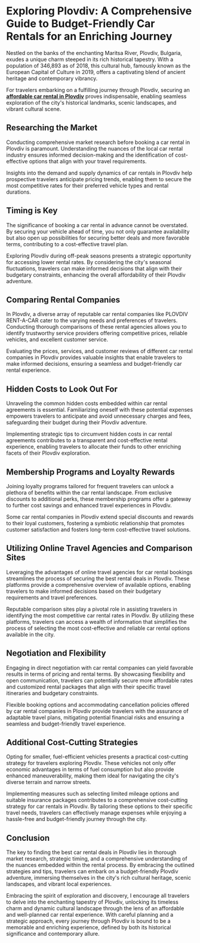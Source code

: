 # Exploring Plovdiv: A Comprehensive Guide to Budget-Friendly Car Rentals for an Enriching Journey

Nestled on the banks of the enchanting Maritsa River, Plovdiv, Bulgaria, exudes a unique charm steeped in its rich historical tapestry. With a population of 346,893 as of 2018, this cultural hub, famously known as the European Capital of Culture in 2019, offers a captivating blend of ancient heritage and contemporary vibrancy.

For travelers embarking on a fulfilling journey through Plovdiv, securing an <a href="https://plovdivrentacar.com/"><b>affordable car rental in Plovdiv</b></a> proves indispensable, enabling seamless exploration of the city's historical landmarks, scenic landscapes, and vibrant cultural scene.

## Researching the Market

Conducting comprehensive market research before booking a car rental in Plovdiv is paramount. Understanding the nuances of the local car rental industry ensures informed decision-making and the identification of cost-effective options that align with your travel requirements.

Insights into the demand and supply dynamics of car rentals in Plovdiv help prospective travelers anticipate pricing trends, enabling them to secure the most competitive rates for their preferred vehicle types and rental durations.

## Timing is Key

The significance of booking a car rental in advance cannot be overstated. By securing your vehicle ahead of time, you not only guarantee availability but also open up possibilities for securing better deals and more favorable terms, contributing to a cost-effective travel plan.

Exploring Plovdiv during off-peak seasons presents a strategic opportunity for accessing lower rental rates. By considering the city's seasonal fluctuations, travelers can make informed decisions that align with their budgetary constraints, enhancing the overall affordability of their Plovdiv adventure.

## Comparing Rental Companies

In Plovdiv, a diverse array of reputable car rental companies like PLOVDIV RENT-A-CAR cater to the varying needs and preferences of travelers. Conducting thorough comparisons of these rental agencies allows you to identify trustworthy service providers offering competitive prices, reliable vehicles, and excellent customer service.

Evaluating the prices, services, and customer reviews of different car rental companies in Plovdiv provides valuable insights that enable travelers to make informed decisions, ensuring a seamless and budget-friendly car rental experience.

## Hidden Costs to Look Out For

Unraveling the common hidden costs embedded within car rental agreements is essential. Familiarizing oneself with these potential expenses empowers travelers to anticipate and avoid unnecessary charges and fees, safeguarding their budget during their Plovdiv adventure.

Implementing strategic tips to circumvent hidden costs in car rental agreements contributes to a transparent and cost-effective rental experience, enabling travelers to allocate their funds to other enriching facets of their Plovdiv exploration.

## Membership Programs and Loyalty Rewards

Joining loyalty programs tailored for frequent travelers can unlock a plethora of benefits within the car rental landscape. From exclusive discounts to additional perks, these membership programs offer a gateway to further cost savings and enhanced travel experiences in Plovdiv.

Some car rental companies in Plovdiv extend special discounts and rewards to their loyal customers, fostering a symbiotic relationship that promotes customer satisfaction and fosters long-term cost-effective travel solutions.

## Utilizing Online Travel Agencies and Comparison Sites

Leveraging the advantages of online travel agencies for car rental bookings streamlines the process of securing the best rental deals in Plovdiv. These platforms provide a comprehensive overview of available options, enabling travelers to make informed decisions based on their budgetary requirements and travel preferences.

Reputable comparison sites play a pivotal role in assisting travelers in identifying the most competitive car rental rates in Plovdiv. By utilizing these platforms, travelers can access a wealth of information that simplifies the process of selecting the most cost-effective and reliable car rental options available in the city.

## Negotiation and Flexibility

Engaging in direct negotiation with car rental companies can yield favorable results in terms of pricing and rental terms. By showcasing flexibility and open communication, travelers can potentially secure more affordable rates and customized rental packages that align with their specific travel itineraries and budgetary constraints.

Flexible booking options and accommodating cancellation policies offered by car rental companies in Plovdiv provide travelers with the assurance of adaptable travel plans, mitigating potential financial risks and ensuring a seamless and budget-friendly travel experience.

## Additional Cost-Cutting Strategies

Opting for smaller, fuel-efficient vehicles presents a practical cost-cutting strategy for travelers exploring Plovdiv. These vehicles not only offer economic advantages in terms of fuel consumption but also provide enhanced maneuverability, making them ideal for navigating the city's diverse terrain and narrow streets.

Implementing measures such as selecting limited mileage options and suitable insurance packages contributes to a comprehensive cost-cutting strategy for car rentals in Plovdiv. By tailoring these options to their specific travel needs, travelers can effectively manage expenses while enjoying a hassle-free and budget-friendly journey through the city.

## Conclusion

The key to finding the best car rental deals in Plovdiv lies in thorough market research, strategic timing, and a comprehensive understanding of the nuances embedded within the rental process. By embracing the outlined strategies and tips, travelers can embark on a budget-friendly Plovdiv adventure, immersing themselves in the city's rich cultural heritage, scenic landscapes, and vibrant local experiences.

Embracing the spirit of exploration and discovery, I encourage all travelers to delve into the enchanting tapestry of Plovdiv, unlocking its timeless charm and dynamic cultural landscape through the lens of an affordable and well-planned car rental experience. With careful planning and a strategic approach, every journey through Plovdiv is bound to be a memorable and enriching experience, defined by both its historical significance and contemporary allure.
